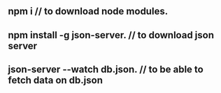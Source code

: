 ## npm i // to download node modules. 
## npm install -g json-server. // to download json server
## json-server --watch db.json. // to be able to fetch data on db.json
